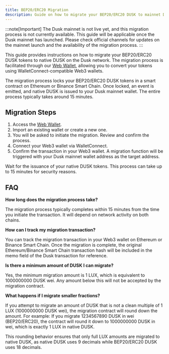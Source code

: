 ```yaml
---
title: BEP20/ERC20 Migration
description: Guide on how to migrate your BEP20/ERC20 DUSK to mainnet DUSK.
---
```


:::note[Important]
The Dusk mainnet is not live yet, and this migration process is not currently available. This guide will be applicable once the Dusk mainnet has launched. Please check official channels for updates on the mainnet launch and the availability of the migration process.
:::

This guide provides instructions on how to migrate your BEP20/ERC20 DUSK tokens to native DUSK on the Dusk network. The migration process is facilitated through our [Web Wallet](https://apps.dusk.network/wallet/), allowing you to convert your tokens using WalletConnect-compatible Web3 wallets.

The migration process locks your BEP20/ERC20 DUSK tokens in a smart contract on Ethereum or Binance Smart Chain. Once locked, an event is emitted, and native DUSK is issued to your Dusk mainnet wallet. The entire process typically takes around 15 minutes.

## Migration Steps

1. Access the [Web Wallet](https://apps.dusk.network/wallet/).
2. Import an existing wallet or create a new one.
3. You will be asked to initiate the migration. Review and confirm the process.
4. Connect your Web3 wallet via WalletConnect.
5. Confirm the transaction in your Web3 wallet. A migration function will be triggered with your Dusk mainnet wallet address as the target address.

Wait for the issuance of your native DUSK tokens. This process can take up to 15 minutes for security reasons.

## FAQ

**How long does the migration process take?**

The migration process typically completes within 15 minutes from the time you initiate the transaction. It will depend on network activity on both chains.

**How can I track my migration transaction?**

You can track the migration transaction in your Web3 wallet on Ethereum or Binance Smart Chain. Once the migration is complete, the original Ethereum/Binance Smart Chain transaction hash will be included in the memo field of the Dusk transaction for reference.

**Is there a minimum amount of DUSK I can migrate?**

Yes, the minimum migration amount is 1 LUX, which is equivalent to 1000000000 DUSK wei. Any amount below this will not be accepted by the migration contract.

**What happens if I migrate smaller fractions?**

If you attempt to migrate an amount of DUSK that is not a clean multiple of 1 LUX (1000000000 DUSK wei), the migration contract will round down the amount. For example:
If you migrate 1234567890 DUSK in wei (BEP20/ERC20), the contract will round it down to 1000000000 DUSK in wei, which is exactly 1 LUX in native DUSK.

This rounding behavior ensures that only full LUX amounts are migrated to native DUSK, as native DUSK uses 9 decimals while BEP20/ERC20 DUSK uses 18 decimals.
